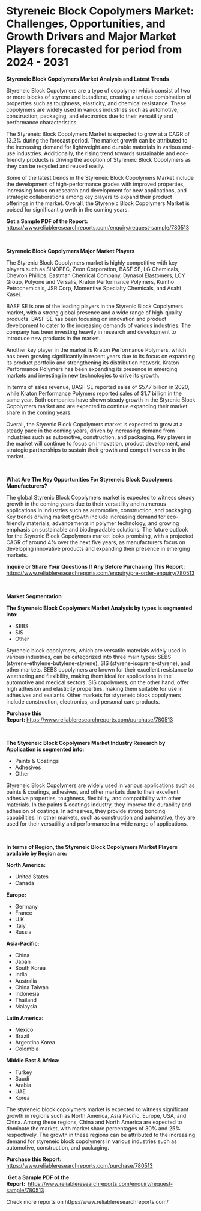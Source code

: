 <p><h1>Styreneic Block Copolymers Market: Challenges, Opportunities, and Growth Drivers and Major Market Players forecasted for period from 2024 - 2031</h1></p><p><strong>Styreneic Block Copolymers Market Analysis and Latest Trends</strong></p>
<p><p>Styreneic Block Copolymers are a type of copolymer which consist of two or more blocks of styrene and butadiene, creating a unique combination of properties such as toughness, elasticity, and chemical resistance. These copolymers are widely used in various industries such as automotive, construction, packaging, and electronics due to their versatility and performance characteristics.</p><p>The Styreneic Block Copolymers Market is expected to grow at a CAGR of 13.2% during the forecast period. The market growth can be attributed to the increasing demand for lightweight and durable materials in various end-use industries. Additionally, the rising trend towards sustainable and eco-friendly products is driving the adoption of Styreneic Block Copolymers as they can be recycled and reused easily.</p><p>Some of the latest trends in the Styreneic Block Copolymers Market include the development of high-performance grades with improved properties, increasing focus on research and development for new applications, and strategic collaborations among key players to expand their product offerings in the market. Overall, the Styreneic Block Copolymers Market is poised for significant growth in the coming years.</p></p>
<p><strong>Get a Sample PDF of the Report:&nbsp;</strong> <a href="https://www.reliableresearchreports.com/enquiry/request-sample/780513">https://www.reliableresearchreports.com/enquiry/request-sample/780513</a></p>
<p>&nbsp;</p>
<p><strong>Styreneic Block Copolymers Major Market Players</strong></p>
<p><p>The Styrenic Block Copolymers market is highly competitive with key players such as SINOPEC, Zeon Corporation, BASF SE, LG Chemicals, Chevron Phillips, Eastman Chemical Company, Dynasol Elastomers, LCY Group, Polyone and Versalis, Kraton Performance Polymers, Kumho Petrochemicals, JSR Corp, Momentive Specialty Chemicals, and Asahi Kasei.</p><p>BASF SE is one of the leading players in the Styrenic Block Copolymers market, with a strong global presence and a wide range of high-quality products. BASF SE has been focusing on innovation and product development to cater to the increasing demands of various industries. The company has been investing heavily in research and development to introduce new products in the market.</p><p>Another key player in the market is Kraton Performance Polymers, which has been growing significantly in recent years due to its focus on expanding its product portfolio and strengthening its distribution network. Kraton Performance Polymers has been expanding its presence in emerging markets and investing in new technologies to drive its growth.</p><p>In terms of sales revenue, BASF SE reported sales of $57.7 billion in 2020, while Kraton Performance Polymers reported sales of $1.7 billion in the same year. Both companies have shown steady growth in the Styrenic Block Copolymers market and are expected to continue expanding their market share in the coming years.</p><p>Overall, the Styrenic Block Copolymers market is expected to grow at a steady pace in the coming years, driven by increasing demand from industries such as automotive, construction, and packaging. Key players in the market will continue to focus on innovation, product development, and strategic partnerships to sustain their growth and competitiveness in the market.</p></p>
<p>&nbsp;</p>
<p><strong>What Are The Key Opportunities For Styreneic Block Copolymers Manufacturers?</strong></p>
<p><p>The global Styrenic Block Copolymers market is expected to witness steady growth in the coming years due to their versatility and numerous applications in industries such as automotive, construction, and packaging. Key trends driving market growth include increasing demand for eco-friendly materials, advancements in polymer technology, and growing emphasis on sustainable and biodegradable solutions. The future outlook for the Styrenic Block Copolymers market looks promising, with a projected CAGR of around 4% over the next five years, as manufacturers focus on developing innovative products and expanding their presence in emerging markets.</p></p>
<p><strong>Inquire or Share Your Questions If Any Before Purchasing This Report:</strong> <a href="https://www.reliableresearchreports.com/enquiry/pre-order-enquiry/780513">https://www.reliableresearchreports.com/enquiry/pre-order-enquiry/780513</a></p>
<p>&nbsp;</p>
<p><strong>Market Segmentation</strong></p>
<p><strong>The Styreneic Block Copolymers Market Analysis by types is segmented into:</strong></p>
<p><ul><li>SEBS</li><li>SIS</li><li>Other</li></ul></p>
<p><p>Styreneic block copolymers, which are versatile materials widely used in various industries, can be categorized into three main types: SEBS (styrene-ethylene-butylene-styrene), SIS (styrene-isoprene-styrene), and other markets. SEBS copolymers are known for their excellent resistance to weathering and flexibility, making them ideal for applications in the automotive and medical sectors. SIS copolymers, on the other hand, offer high adhesion and elasticity properties, making them suitable for use in adhesives and sealants. Other markets for styreneic block copolymers include construction, electronics, and personal care products.</p></p>
<p><strong>Purchase this Report:&nbsp;</strong><a href="https://www.reliableresearchreports.com/purchase/780513">https://www.reliableresearchreports.com/purchase/780513</a></p>
<p>&nbsp;</p>
<p><strong>The Styreneic Block Copolymers Market Industry Research by Application is segmented into:</strong></p>
<p><ul><li>Paints & Coatings</li><li>Adhesives</li><li>Other</li></ul></p>
<p><p>Styreneic Block Copolymers are widely used in various applications such as paints & coatings, adhesives, and other markets due to their excellent adhesive properties, toughness, flexibility, and compatibility with other materials. In the paints & coatings industry, they improve the durability and adhesion of coatings. In adhesives, they provide strong bonding capabilities. In other markets, such as construction and automotive, they are used for their versatility and performance in a wide range of applications.</p></p>
<p>&nbsp;</p>
<p><strong>In terms of Region, the Styreneic Block Copolymers Market Players available by Region are:</strong></p>
<p>
    <p> <strong> North America: </strong>
        <ul>
            <li>United States</li>
            <li>Canada</li>
        </ul>
        </p> 
    <p> <strong> Europe: </strong>
        <ul>
            <li>Germany</li>
            <li>France</li>
            <li>U.K.</li>
            <li>Italy</li>
            <li>Russia</li>
        </ul>
        </p> 
    <p> <strong> Asia-Pacific: </strong>
        <ul>
            <li>China</li>
            <li>Japan</li>
            <li>South Korea</li>
            <li>India</li>
            <li>Australia</li>
            <li>China Taiwan</li>
            <li>Indonesia</li>
            <li>Thailand</li>
            <li>Malaysia</li>
        </ul>
        </p> 
    <p> <strong> Latin America: </strong>
        <ul>
            <li>Mexico</li>
            <li>Brazil</li>
            <li>Argentina Korea</li>
            <li>Colombia</li>
        </ul>
        </p> 
    <p> <strong> Middle East & Africa: </strong>
        <ul>
            <li>Turkey</li>
            <li>Saudi</li>
            <li>Arabia</li>
            <li>UAE</li>
            <li>Korea</li>
        </ul>
    </p>
    </p>
<p><p>The styreneic block copolymers market is expected to witness significant growth in regions such as North America, Asia Pacific, Europe, USA, and China. Among these regions, China and North America are expected to dominate the market, with market share percentages of 30% and 25% respectively. The growth in these regions can be attributed to the increasing demand for styreneic block copolymers in various industries such as automotive, construction, and packaging.</p></p>
<p><strong>Purchase this Report: </strong><a href="https://www.reliableresearchreports.com/purchase/780513">https://www.reliableresearchreports.com/purchase/780513</a></p>
<p>&nbsp;<strong>Get a Sample PDF of the Report:&nbsp;&nbsp;</strong><a href="https://www.reliableresearchreports.com/enquiry/request-sample/780513">https://www.reliableresearchreports.com/enquiry/request-sample/780513</a></p>
<p><strong></strong></p>
<p>Check more reports on https://www.reliableresearchreports.com/</p>